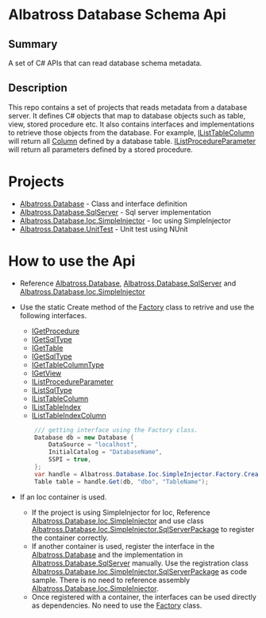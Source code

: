 # Albatross Database Schema Api

## Summary
A set of C# APIs that can read database schema metadata.

## Description
This repo contains a set of projects that reads metadata from a database server.  It defines C# objects that map to database objects such as table, view, stored procedure etc.  It also contains interfaces and implementations to retrieve those objects from the database.  For example, [IListTableColumn](xref:Albatross.Database.IListTableColumn) will return all [Column](xref:Albatross.Database.Column) defined by a database table.  [IListProcedureParameter](xref:Albatross.Database.IListProcedureParameter) will return all parameters defined by a stored procedure.

# Projects

* [Albatross.Database](xref:Albatross.Database) - Class and interface definition
* [Albatross.Database.SqlServer](xref:Albatross.Database.SqlServer) - Sql server implementation
* [Albatross.Database.Ioc.SimpleInjector](xref:Albatross.Database.Ioc.SimpleInjector) - Ioc using SimpleInjector
* [Albatross.Database.UnitTest](xref:Albatross.Database.UnitTest) - Unit test using NUnit

# How to use the Api
* Reference [Albatross.Database](xref:Albatross.Database), [Albatross.Database.SqlServer](xref:Albatross.Database.SqlServer) and [Albatross.Database.Ioc.SimpleInjector](xref:Albatross.Database.Ioc.SimpleInjector)
* Use the static Create method of the [Factory](xref:Albatross.Database.Ioc.SimpleInjector.Factory) class to retrive and use the following interfaces.
	* [IGetProcedure](xref:Albatross.Database.IGetProcedure)
	* [IGetSqlType](xref:Albatross.Database.IGetSqlType)
	* [IGetTable](xref:Albatross.Database.IGetTable)
	* [IGetSqlType](xref:Albatross.Database.IGetSqlType)
	* [IGetTableColumnType](xref:Albatross.Database.IGetTableColumnType)
	* [IGetView](xref:Albatross.Database.IGetView)
	* [IListProcedureParameter](xref:Albatross.Database.IListProcedureParameter)
	* [IListSqlType](xref:Albatross.Database.IListSqlType)
	* [IListTableColumn](xref:Albatross.Database.IListTableColumn)
	* [IListTableIndex](xref:Albatross.Database.IListTableIndex)
	* [IListTableIndexColumn](xref:Albatross.Database.IListTableIndexColumn)
	
	```csharp
		/// getting interface using the Factory class.
		Database db = new Database {
			DataSource = "localhost",
			InitialCatalog = "DatabaseName",
			SSPI = true,
		};
		var handle = Albatross.Database.Ioc.SimpleInjector.Factory.Create<Albatross.Database.IGetTable>();
		Table table = handle.Get(db, "dbo", "TableName");
	```
* If an Ioc container is used.
	* If the project is using SimpleInjector for Ioc, Reference [Albatross.Database.Ioc.SimpleInjector](xref:Albatross.Database.Ioc.SimpleInjector) and use class [Albatross.Database.Ioc.SimpleInjector.SqlServerPackage](xref:Albatross.Database.Ioc.SimpleInjector.SqlServerPackage) to register the container correctly.
	* If another container is used, register the interface in the [Albatross.Database](xref:Albatross.Database) and the implementation in [Albatross.Database.SqlServer](xref:Albatross.Database.SqlServer) manually.  Use the registration class [Albatross.Database.Ioc.SimpleInjector.SqlServerPackage](xref:Albatross.Database.Ioc.SimpleInjector.SqlServerPackage) as code sample.  There is no need to reference assembly [Albatross.Database.Ioc.SimpleInjector](xref:Albatross.Database.Ioc.SimpleInjector).
	* Once registered with a container, the interfaces can be used directly as dependencies.  No need to use the [Factory](xref:Albatross.Database.Ioc.SimpleInjector.Factory) class.